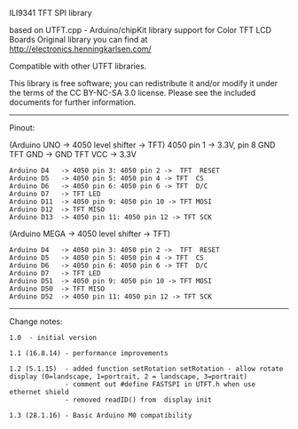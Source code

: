   ILI9341 TFT SPI library
  
  based on UTFT.cpp - Arduino/chipKit library support for Color TFT LCD Boards
  Original library you can find at http://electronics.henningkarlsen.com/  
 
  Compatible with other UTFT libraries.
 

  
  This library is free software; you can redistribute it and/or
  modify it under the terms of the CC BY-NC-SA 3.0 license.
  Please see the included documents for further information.
 
*********************************************************************************
Pinout:
 
(Arduino UNO  -> 4050 level shifter  -> TFT)
	4050 pin 1  -> 3.3V, pin 8 GND 
	TFT GND  -> GND
	TFT VCC  -> 3.3V

    Arduino D4   -> 4050 pin 3: 4050 pin 2 ->  TFT  RESET
    Arduino D5   -> 4050 pin 5: 4050 pin 4 -> TFT  CS
    Arduino D6   -> 4050 pin 6: 4050 pin 6 -> TFT  D/C
    Arduino D7   -> TFT LED
    Arduino D11  -> 4050 pin 9: 4050 pin 10 -> TFT MOSI
    Arduino D12  -> TFT MISO
    Arduino D13  -> 4050 pin 11: 4050 pin 12 -> TFT SCK
    
(Arduino MEGA -> 4050 level shifter  -> TFT)   
 
    Arduino D4   -> 4050 pin 3: 4050 pin 2 ->  TFT  RESET
    Arduino D5   -> 4050 pin 5: 4050 pin 4 -> TFT  CS
    Arduino D6   -> 4050 pin 6: 4050 pin 6 -> TFT  D/C
    Arduino D7   -> TFT LED
    Arduino D51  -> 4050 pin 9: 4050 pin 10 -> TFT MOSI
    Arduino D50  -> TFT MISO
    Arduino D52  -> 4050 pin 11: 4050 pin 12 -> TFT SCK
    
*********************************************************************************
 
Change notes:

	1.0  - initial version
	
	1.1 (16.8.14) - performance improvements
	
	1.2 (5.1.15)  - added function setRotation setRotation - allow rotate display (0=landscape, 1=portrait, 2 = landscape, 3=portrait)
				  - comment out #define FASTSPI in UTFT.h when use ethernet shield
				  - removed readID() from  display init
				  
	1.3 (28.1.16) - Basic Arduino M0 compatibility
	
	 
